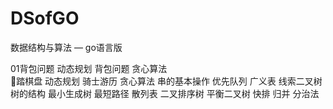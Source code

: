 # DSofGO
数据结构与算法 — go语言版

01背包问题  动态规划
背包问题    贪心算法    
🐎踏棋盘    动态规划
骑士游历    贪心算法
串的基本操作
优先队列
广义表
线索二叉树
树的结构
最小生成树
最短路径
散列表
二叉排序树
平衡二叉树
快排
归并
分治法